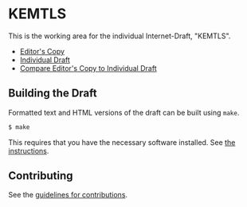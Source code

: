 # KEMTLS

This is the working area for the individual Internet-Draft, "KEMTLS".

* [Editor's Copy](https://claucece.github.io/draft-celi-wiggers-tls-kemtls2/#go.draft-celi-wiggers-tls-kemtls.html)
* [Individual Draft](https://datatracker.ietf.org/doc/html/draft-celi-wiggers-tls-kemtls)
* [Compare Editor's Copy to Individual Draft](https://claucece.github.io/draft-celi-wiggers-tls-kemtls2/#go.draft-celi-wiggers-tls-kemtls.diff)

## Building the Draft

Formatted text and HTML versions of the draft can be built using `make`.

```sh
$ make
```

This requires that you have the necessary software installed.  See
[the instructions](https://github.com/martinthomson/i-d-template/blob/main/doc/SETUP.md).


## Contributing

See the
[guidelines for contributions](https://github.com/claucece/draft-celi-wiggers-tls-kemtls2/blob/master/CONTRIBUTING.md).
